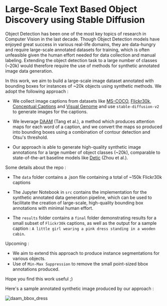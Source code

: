 
# Large-Scale Text Based Object Discovery using Stable Diffusion

Object Detection has been one of the most key topics of research in Computer Vision in the last decade. Though Object Detection models have enjoyed great success in various real-life domains, they are data-hungry and require large-scale annotated datasets for training, which is often unfeasible given the human effort needed for data collection and manual labeling. Extending the object detection task to a large number of classes (~20k) would therefore require the use of methods for synthetic annotated image data generation.

In this work, we aim to build a large-scale image dataset annotated with bounding boxes for instances of ~20k objects using synthetic methods. We adopt the following approach :

- We collect image captions from datasets like [MS-COCO](https://cocodataset.org), [Flickr30k](https://shannon.cs.illinois.edu/DenotationGraph/), [Conceptual Captions](https://ai.google.com/research/ConceptualCaptions/) and [Visual Genome](http://visualgenome.org) and use `stable-diffusion-v2` to generate images for the captions.

- We leverage [DAAM](https://arxiv.org/abs/2210.04885) (Tang et al.), a method which produces attention maps for each word of a caption, and we convert the maps so produced into bounding boxes using a combination of contour detection and Otsu's threshold.

- Our approach is able to generate high-quality synthetic image annotations for a large number of object classes (~20k), comparable to state-of-the-art baseline models like [Detic](https://arxiv.org/abs/2201.02605) (Zhou et al.).

Some details about the repo :

- The `data` folder contains a .json file containing a total of ~150k Flickr30k captions

- The Jupyter Notebook in `src` contains the implementation for the synthetic annotated data generation pipeline, which can be used to facilitate the creation of large-scale, high-quality bounding box annotations with minimal human effort. 

- The `results` folder contains a `final` folder demonstrating results for a small subset of `Flickr30k` captions, as well as the output for a sample caption : `A little girl wearing a pink dress standing in a wooden cabin`.

Upcoming :

- We aim to extend this approach to produce instance segmentations for various objects.
- Use of `Min-Max Suppression` to remove the small point-sized bbox annotations produced.

Hope you find this work useful ;)

Here's a sample annotated synthetic image produced by our approach :

![daam_bbox_dress](https://user-images.githubusercontent.com/85274016/212363996-f728664d-681e-4d3c-b3de-4d7c4e073a35.png)
